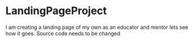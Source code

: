 # LandingPageProject
I am creating a landing page of my own as an educator and mentor lets see how it goes.
Source code needs to be changed
